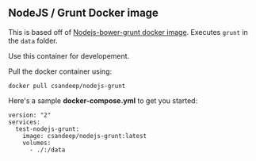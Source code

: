 ## NodeJS / Grunt Docker image

This is based off of [Nodejs-bower-grunt docker image](http://dockerfile.github.io/#/nodejs-bower-grunt). Executes `grunt` in the `data` folder. 

Use this container for developement.

Pull the docker container using:

    docker pull csandeep/nodejs-grunt

Here's a sample **docker-compose.yml** to get you started:

    version: "2"
    services:
      test-nodejs-grunt:
        image: csandeep/nodejs-grunt:latest
        volumes:
          - ./:/data